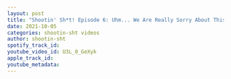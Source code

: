 ```yaml
---
layout: post
title: "Shootin' Sh*t! Episode 6: Uhm... We Are Really Sorry About This One"
date: 2021-10-05
categories: shootin-sht videos
author: shootin-sht
spotify_track_id: 
youtube_video_id: U3L_0_GeXyk
apple_track_id: 
youtube_metadata: 
---
```

